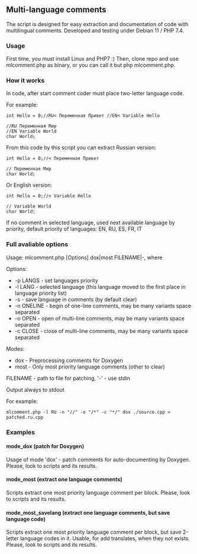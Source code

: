 ## Multi-language comments

The script is designed for easy extraction and documentation of code with multilingual comments.
Developed and testing under Debian 11 / PHP 7.4.

### Usage

First time, you must install Linux and PHP7 :) Then, clone repo and use mlcomment.php as binary, or you can call it but php mlcomment.php.


### How it works

In code, after start comment coder must place two-letter language code.

For example:

```
int Hello = 0;//RU< Переменная Привет //EN< Variable Hello

//RU Переменная Мир
//EN Variable World
char World;
```

From this code by this script you can extract Russian version:

```
int Hello = 0;//< Переменная Привет

// Переменная Мир
char World;
```
Or English version:
```
int Hello = 0;//< Variable Hello

// Variable World
char World;
```

If no comment in selected language, used next available language by priority, default priority of languages:  EN, RU, ES, FR, IT

### Full avaliable options

Usage: mlcomment.php [Options] dox|most  FILENAME|-, where

Options:
- -p LANGS - set languages priority
- -l LANG - selected language (this language moved to the first place in language priority list)
- -s - save language in comments (by default clear)
- -n ONELINE - begin of one-line comments, may be many variants space separated
- -o OPEN - open of multi-line comments, may be many variants space separated
- -c CLOSE - close of multi-line comments, may be many variants space separated

Modes:
- dox - Preprocessing comments for Doxygen
- most - Only most priority language comments (other to clear)

FILENAME - path to file for patching, '-' - use stdin

Output always to stdout

For example:

`mlcomment.php -l RU -n "//" -o "/*" -c "*/" dox ./source.cpp > patched.ru.cpp`

### Examples

#### mode_dox (patch for Doxygen)

Usage of mode 'dox' - patch comments for auto-documenting by Doxygen.
Please, look to scripts and its results.

#### mode_most (extract one language comments)

Scripts extract one most priority language comment per block.
Please, look to scripts and its results.

#### mode_most_savelang (extract one language comments, but save language code)

Scripts extract one most priority language comment per block, but save 2-letter language codes in it. Usable, for add translates, when they not exists.
Please, look to scripts and its results.
